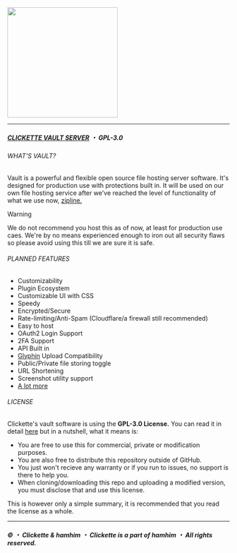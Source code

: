 <img width=250 src="https://clickette.net/u/aZan5o.png">

---
##### [CLICKETTE VAULT SERVER](https://vault.clickette.net/server/) ・ GPL-3.0

###### WHAT'S VAULT?
Vault is a powerful and flexible open source file hosting server software. It's designed for production use with protections built in. It will be used on our own file hosting service after we've reached the level of functionality of what we use now, [zipline.](https://zipline.diced.sh/)

> [!WARNING]  
> We do not recommend you host this as of now, at least for production use caes. We're by no means experienced enough to iron out all security flaws so please avoid using this till we are sure it is safe.

###### PLANNED FEATURES
- Customizability
- Plugin Ecosystem
- Customizable UI with CSS
- Speedy
- Encrypted/Secure
- Rate-limiting/Anti-Spam (Cloudflare/a firewall still recommended)
- Easy to host
- OAuth2 Login Support
- 2FA Support
- API Built in
- [Glyphin](https://glyphin.clickette.net/) Upload Compatibility
- Public/Private file storing toggle
- URL Shortening
- Screenshot utility support
- [A lot more](https://vault.clickette.net/server/docs)

###### LICENSE
Clickette's vault software is using the **GPL-3.0 License.** You can read it in detail [here](https://github.com/Clickette/search/blob/main/LICENSE) but in a nutshell, what it means is:
- You are free to use this for commercial, private or modification purposes.
- You are also free to distribute this repository outside of GitHub.
- You just won't recieve any warranty or if you run to issues, no support is there to help you.
- When cloning/downloading this repo and uploading a modified version, you must disclose that and use this license.

This is however only a simple summary, it is recommended that you read the license as a whole.


---
##### © ・ Clickette & hamhim ・ Clickette is a part of hamhim ・ All rights reserved.
